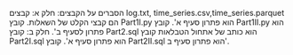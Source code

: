 הסברים על הקבצים:
חלק א:
קבצים log.txt, time_series.csv,time_series.parquet הם קבצי הקלט של השאלות.
קובץ Part1I.py הוא פתרון סעיף א'.
קובץ Part1II.py הוא פתרון לסעיף ב'.
חלק ב:
קובץ Part2.sql הוא כותב של אתחול הטבלאות
קובץ Part2I.sql הוא פתרון סעיף א'.
קובץ Part2II.sql הוא פתרון סעיף ב'.
